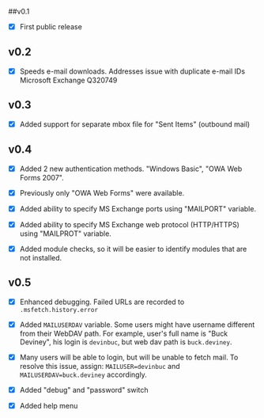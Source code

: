 ##v0.1 

- [x] First public release

## v0.2 

- [x] Speeds e-mail downloads. Addresses issue with duplicate e-mail IDs Microsoft Exchange Q320749

## v0.3

- [x] Added support for separate mbox file for "Sent Items" (outbound mail)

## v0.4 

- [x] Added 2 new authentication methods. "Windows Basic", "OWA Web Forms 2007".

- [x] Previously only "OWA Web Forms" were available.

- [x] Added ability to specify MS Exchange ports using "MAILPORT" variable.

- [x] Added ability to specify MS Exchange web protocol  (HTTP/HTTPS) using "MAILPROT" variable.

- [x] Added module checks, so it will be easier to identify modules that are not installed.

## v0.5

- [x] Enhanced debugging. Failed URLs are recorded to `.msfetch.history.error`

- [x] Added `MAILUSERDAV` variable. Some users might have username different from their WebDAV path.
For example, user's full name is "Buck Deviney", his login is `devinbuc`, but web dav path is `buck.deviney`.

- [x] Many users will be able to login, but will be unable to fetch mail. To resolve this issue, assign: 
`MAILUSER=devinbuc` and `MAILUSERDAV=buck.deviney` accordingly.

- [x] Added "debug" and "password" switch

- [x] Added help menu

